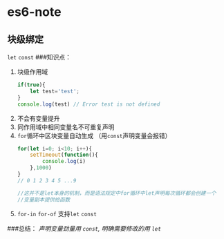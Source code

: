 # es6-note
## 块级绑定
`let` `const`
###知识点：
1. 块级作用域 
    ```javascript
    if(true){
        let test='test';   
    }
    console.log(test) // Error test is not defined
    ```
2. 不会有变量提升
3. 同作用域中相同变量名不可重复声明
4. `for`循环中区块变量自动生成 （用`const`声明变量会报错）
    ```javascript
    for(let i=0; i<10; i++){
        setTimeout(function(){
            console.log(i)
        },1000)
    }
    // 0 1 2 3 4 5 ...9
    
    //这并不是let本身的机制，而是语法规定中for循环中let声明每次循环都会创建一个
    //变量副本提供给函数
    
    ```
5. `for-in` `for-of` 支持`let` `const`

###总结：
*声明变量劲量用 `const`, 明确需要修改的用 `let`*